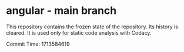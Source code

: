 # angular - main branch

This repository contains the frozen state of the repository.
Its history is cleared. It is used only for static code
analysis with Codacy.

Commit Time: 1713584619